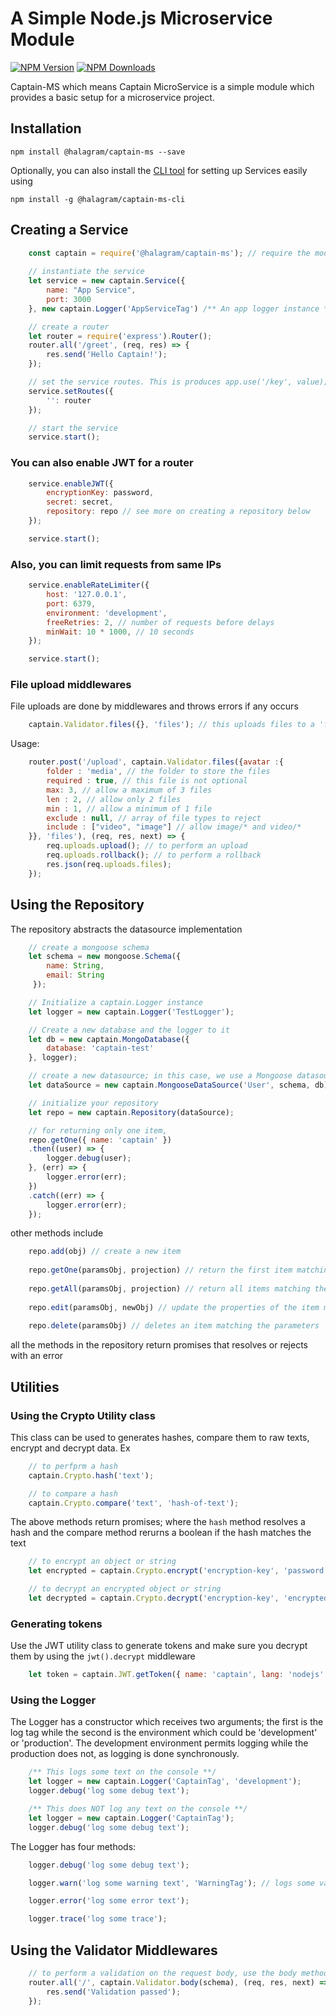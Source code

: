 # A Simple Node.js Microservice Module
[![NPM Version](https://img.shields.io/npm/v/@halagram/captain-ms.svg?style=flat)](https://www.npmjs.org/package/commander)
[![NPM Downloads](https://img.shields.io/npm/dm/@halagram/captain-ms.svg?style=flat)](https://www.npmjs.org/package/commander)

Captain-MS which means Captain MicroService is a simple module which provides a basic setup for a microservice project.

## Installation
```
npm install @halagram/captain-ms --save
```
Optionally, you can also install the [CLI tool](https://www.npmjs.com/package/@halagram/captain-ms-cli) for setting up Services easily using
```
npm install -g @halagram/captain-ms-cli
```

## Creating a Service

```js
    const captain = require('@halagram/captain-ms'); // require the module
    
    // instantiate the service
    let service = new captain.Service({
        name: "App Service",
        port: 3000
    }, new captain.Logger('AppServiceTag') /** An app logger instance **/);

    // create a router
    let router = require('express').Router();
    router.all('/greet', (req, res) => {
        res.send('Hello Captain!');
    });

    // set the service routes. This is produces app.use('/key', value);
    service.setRoutes({
        '': router
    });

    // start the service
    service.start();
```
### You can also enable JWT for a router

```js
    service.enableJWT({
        encryptionKey: password,
        secret: secret,
        repository: repo // see more on creating a repository below
    });

    service.start();
```

### Also, you can limit requests from same IPs

```js
    service.enableRateLimiter({ 
        host: '127.0.0.1',
        port: 6379,
        environment: 'development',
        freeRetries: 2, // number of requests before delays
        minWait: 10 * 1000, // 10 seconds
    });

    service.start();
```

### File upload middlewares

File uploads are done by middlewares and throws errors if any occurs

```js
    captain.Validator.files({}, 'files'); // this uploads files to a 'files' base directory
```
Usage:
```js
    router.post('/upload', captain.Validator.files({avatar :{
        folder : 'media', // the folder to store the files
        required : true, // this file is not optional
        max: 3, // allow a maximum of 3 files
        len : 2, // allow only 2 files
        min : 1, // allow a minimum of 1 file
        exclude : null, // array of file types to reject
        include : ["video", "image"] // allow image/* and video/*
    }}, 'files'), (req, res, next) => {
        req.uploads.upload(); // to perform an upload
        req.uploads.rollback(); // to perform a rollback
        res.json(req.uploads.files);
    });
```

## Using the Repository

The repository abstracts the datasource implementation

```js
    // create a mongoose schema
    let schema = new mongoose.Schema({ 
        name: String,
        email: String
     });

    // Initialize a captain.Logger instance
    let logger = new captain.Logger('TestLogger');

    // Create a new database and the logger to it
    let db = new captain.MongoDatabase({
        database: 'captain-test'
    }, logger);

    // create a new datasource; in this case, we use a Mongoose datasource
    let dataSource = new captain.MongooseDataSource('User', schema, db);

    // initialize your repository
    let repo = new captain.Repository(dataSource);

    // for returning only one item,
    repo.getOne({ name: 'captain' })
    .then((user) => {
        logger.debug(user);
    }, (err) => {
        logger.error(err);
    })
    .catch((err) => {
        logger.error(err);
    });
```

other methods include

```js
    repo.add(obj) // create a new item
 
    repo.getOne(paramsObj, projection) // return the first item matching the parameters
    
    repo.getAll(paramsObj, projection) // return all items matching the parameters
    
    repo.edit(paramsObj, newObj) // update the properties of the item matching the parameters
    
    repo.delete(paramsObj) // deletes an item matching the parameters
```

all the methods in the repository return promises that resolves or rejects with an error

## Utilities
### Using the Crypto Utility class

This class can be used to generates hashes, compare them to raw texts, encrypt and decrypt data. Ex

```js
    // to perfprm a hash
    captain.Crypto.hash('text');

    // to compare a hash
    captain.Crypto.compare('text', 'hash-of-text');
```

The above methods return promises; where the `hash` method resolves a hash and the compare method rerurns a boolean if the hash matches the text

```js
    // to encrypt an object or string
    let encrypted = captain.Crypto.encrypt('encryption-key', 'password');

    // to decrypt an encrypted object or string
    let decrypted = captain.Crypto.decrypt('encryption-key', 'encrypted-value');
```

### Generating tokens

Use the JWT utility class to generate tokens and make sure you decrypt them by using the `jwt().decrypt` middleware

```js
    let token = captain.JWT.getToken({ name: 'captain', lang: 'nodejs' }, 'secret', 'encryption-key');
```

### Using the Logger
The Logger has a constructor which receives two arguments; the first is the log tag while the second is the environment which could be 'development' or 'production'. The development environment permits logging while the production does not, as logging is done synchronously.

```js
    /** This logs some text on the console **/
    let logger = new captain.Logger('CaptainTag', 'development');
    logger.debug('log some debug text');

    /** This does NOT log any text on the console **/
    let logger = new captain.Logger('CaptainTag');
    logger.debug('log some debug text');
```

The Logger has four methods:
```js
    logger.debug('log some debug text');

    logger.warn('log some warning text', 'WarningTag'); // logs some value with the custom tag

    logger.error('log some error text');

    logger.trace('log some trace');
```

## Using the Validator Middlewares

```js
    // to perform a validation on the request body, use the body method while passing a schema
    router.all('/', captain.Validator.body(schema), (req, res, next) => {
        res.send('Validation passed');
    });
```